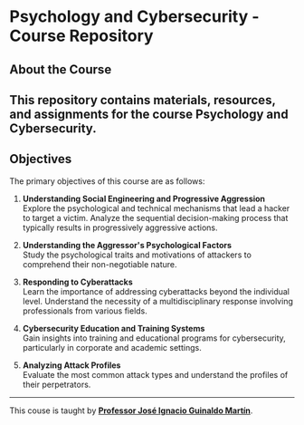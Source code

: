 # Psychology and Cybersecurity - Course Repository

## About the Course

This repository contains materials, resources, and assignments for the course **Psychology and Cybersecurity**.
---

## Objectives

The primary objectives of this course are as follows:

1. **Understanding Social Engineering and Progressive Aggression**  
   Explore the psychological and technical mechanisms that lead a hacker to target a victim. Analyze the sequential decision-making process that typically results in progressively aggressive actions.

2. **Understanding the Aggressor's Psychological Factors**  
   Study the psychological traits and motivations of attackers to comprehend their non-negotiable nature.

3. **Responding to Cyberattacks**  
   Learn the importance of addressing cyberattacks beyond the individual level. Understand the necessity of a multidisciplinary response involving professionals from various fields.

4. **Cybersecurity Education and Training Systems**  
   Gain insights into training and educational programs for cybersecurity, particularly in corporate and academic settings.

5. **Analyzing Attack Profiles**  
   Evaluate the most common attack types and understand the profiles of their perpetrators.

---


This couse is taught by [**Professor José Ignacio Guinaldo Martín**](https://www.ua.pt/pt/p/10322255).

